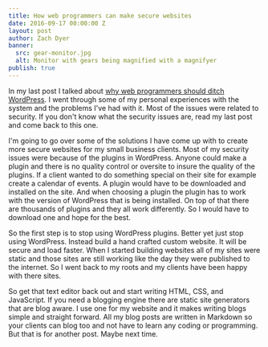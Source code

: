 ```yaml
---
title: How web programmers can make secure websites
date: 2016-09-17 00:00:00 Z
layout: post
author: Zach Dyer
banner:
  src: gear-monitor.jpg
  alt: Monitor with gears being magnified with a magnifyer
publish: true
---
```


In my last post I talked about [why web programmers should ditch WordPress](/2016/09/16/why-web-programmers-should-ditch-wordpress.html). I went through some of my personal experiences with the system and the problems I've had with it. Most of the issues were related to security. If you don't know what the security issues are, read my last post and come back to this one.

I'm going to go over some of the solutions I have come up with to create more secure websites for my small business clients. Most of my security issues were because of the plugins in WordPress. Anyone could make a plugin and there is no quality control or oversite to insure the quality of the plugins. If a client wanted to do something special on their site for example create a calendar of events. A plugin would have to be downloaded and installed on the site. And when choosing a plugin the plugin has to work with the version of WordPress that is being installed. On top of that there are thousands of plugins and they all work differently. So I would have to download one and hope for the best.

So the first step is to stop using WordPress plugins. Better yet just stop using WordPress. Instead build a hand crafted custom website. It will be secure and load faster. When I started building websites all of my sites were static and those sites are still working like the day they were published to the internet. So I went back to my roots and my clients have been happy with there sites.

So get that text editor back out and start writing HTML, CSS, and JavaScript. If you need a blogging engine there are static site generators that are blog aware. I use one for my website and it makes writing blogs simple and straight forward. All my blog posts are written in Markdown so your clients can blog too and not have to learn any coding or programming. But that is for another post. Maybe next time.
